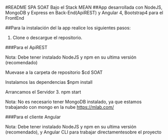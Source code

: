 #README SPA SOAT Bajo el Stack MEAN
##App desarrollada con NodeJS, MongoDB y Express en Back-End(ApiREST) y Angular 4, Bootstrap4 para el FrontEnd

##Para la instalación del la app realice los siguientes pasos:

1. Clone o descargue el repositorio.

###Para el ApiREST

Nota: Debe tener instalado NodeJS y npm en su ultima versión (recomendado)


Muevase a la carpeta de repositorio 
$cd SOAT

Instalamos las dependencias
$npm install

Arrancamos el Servidor
3. npm start 

Nota: No es necesario tener MongoDB instalado, ya que estamos trabajando con mongo en la nube https://mlab.com/

###Para el cliente Angular

Nota: Debe tener instalado NodeJS y npm en su ultima versión (recomendado), y Angular CLI para trabajar directamentesobre el proyecto